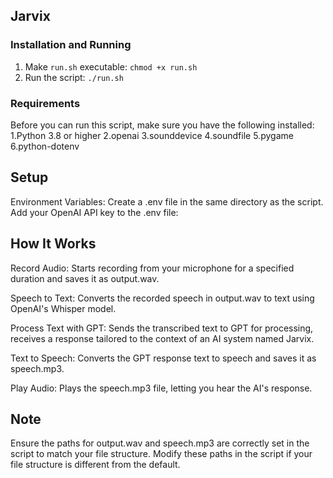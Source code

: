 ## Jarvix ##

### Installation and Running ###

1. Make `run.sh` executable: `chmod +x run.sh`
2. Run the script: `./run.sh`


### Requirements ####
Before you can run this script, make sure you have the following installed:
1.Python 3.8 or higher
2.openai
3.sounddevice
4.soundfile
5.pygame
6.python-dotenv

## Setup ##
Environment Variables:
Create a .env file in the same directory as the script.
Add your OpenAI API key to the .env file:


## How It Works ##
Record Audio: Starts recording from your microphone for a specified duration and saves it as output.wav.

Speech to Text: Converts the recorded speech in output.wav to text using OpenAI's Whisper model.

Process Text with GPT: Sends the transcribed text to GPT for processing, receives a response tailored to the context of an AI system named Jarvix.

Text to Speech: Converts the GPT response text to speech and saves it as speech.mp3.

Play Audio: Plays the speech.mp3 file, letting you hear the AI's response.

## Note ##
Ensure the paths for output.wav and speech.mp3 are correctly set in the script to match your file structure. Modify these paths in the script if your file structure is different from the default.
